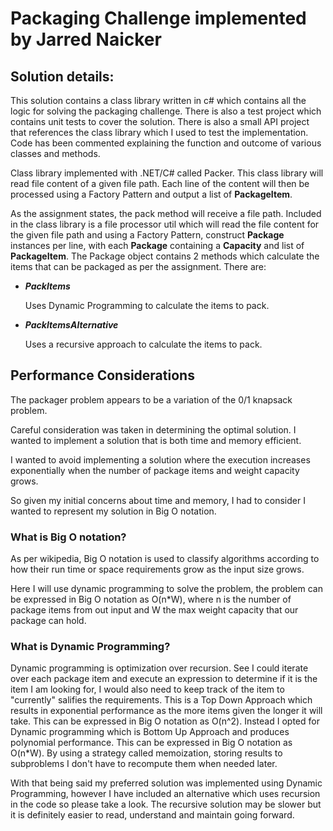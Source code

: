 # Packaging Challenge implemented by Jarred Naicker

## Solution details:

This solution contains a class library written in c# which contains all the logic for solving the packaging challenge. There is also a test project which contains unit tests to cover the solution. There is also a small API project that references the class library which I used to test the implementation. Code has been commented explaining the function and outcome of various classes and methods.

Class library implemented with .NET/C# called Packer. This class library will read file content of a given file path. Each line of the content will then be processed using a Factory Pattern and output a list of **PackageItem**.

As the assignment states, the pack method will receive a file path. Included in the class library is a file processor util which will read the file content for the given file path and using a Factory Pattern, construct **Package** instances per line, with each **Package** containing a **Capacity** and list of **PackageItem**. The Package object contains 2 methods which calculate the items that can be packaged as per the assignment. There are:

- ***PackItems***

  Uses Dynamic Programming to calculate the items to pack.

- ***PackItemsAlternative***

  Uses a recursive approach to calculate the items to pack.

## Performance Considerations

The packager problem appears to be a variation of the 0/1 knapsack problem. 

Careful consideration was taken in determining the optimal solution. I wanted to implement a solution that is both time and memory efficient.

I wanted to avoid implementing a solution where the execution increases exponentially when the number of package items and weight capacity grows.

So given my initial concerns about time and memory, I had to consider I wanted to represent my solution in Big O notation.

### What is Big O notation?

As per wikipedia, Big O notation is used to classify algorithms according to how their run time or space requirements grow as the input size grows.

Here I will use dynamic programming to solve the problem, the problem can be expressed in Big O notation as O(n*W), where n is the number of package items from out input and W the max weight capacity that our package can hold.

### What is Dynamic Programming?

Dynamic programming is optimization over recursion. See I could iterate over each package item and execute an expression to determine if it is the item I am looking for, I would also need to keep track of the item to "currently" salifies the requirements. This is a Top Down Approach which results in exponential performance as the more items given the longer it will take. This can be expressed in Big O notation as O(n^2). Instead I opted for Dynamic programming which is Bottom Up Approach and produces polynomial performance. This can be expressed in Big O notation as O(n*W). By using a strategy called memoization, storing results to subproblems I don't have to recompute them when needed later.

With that being said my preferred solution was implemented using Dynamic Programming, however I have included an alternative which uses recursion in the code so please take a look. The recursive solution may be slower but it is definitely easier to read, understand and maintain going forward.
